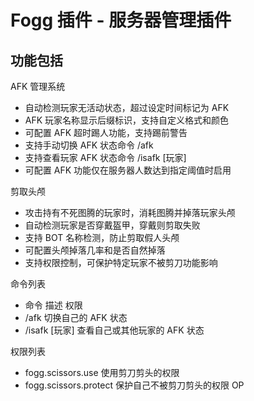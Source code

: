 <h1>Fogg 插件 - 服务器管理插件</h1>
<h2>功能包括</h2>
AFK 管理系统
<ul>
<li>自动检测玩家无活动状态，超过设定时间标记为 AFK</li>
<li>AFK 玩家名称显示后缀标识，支持自定义格式和颜色</li>
<li>可配置 AFK 超时踢人功能，支持踢前警告</li>
<li>支持手动切换 AFK 状态命令 /afk</li>
<li>支持查看玩家 AFK 状态命令 /isafk [玩家]</li>
<li>可配置 AFK 功能仅在服务器人数达到指定阈值时启用</li>
</ul>
剪取头颅
<ul>
<li>攻击持有不死图腾的玩家时，消耗图腾并掉落玩家头颅</li>
<li>自动检测玩家是否穿戴盔甲，穿戴则剪取失败</li>
<li>支持 BOT 名称检测，防止剪取假人头颅</li>
<li>可配置头颅掉落几率和是否自然掉落</li>
<li>支持权限控制，可保护特定玩家不被剪刀功能影响</li>
</ul>
命令列表
<ul>
<li>命令	描述	权限</li>
<li>/afk	切换自己的 AFK 状态</li>
<li>/isafk [玩家]	查看自己或其他玩家的 AFK 状态</li>
</ul>
权限列表
<ul>
<li>fogg.scissors.use	使用剪刀剪头的权限</li>
<li>fogg.scissors.protect	保护自己不被剪刀剪头的权限	OP</li>
</ul>
